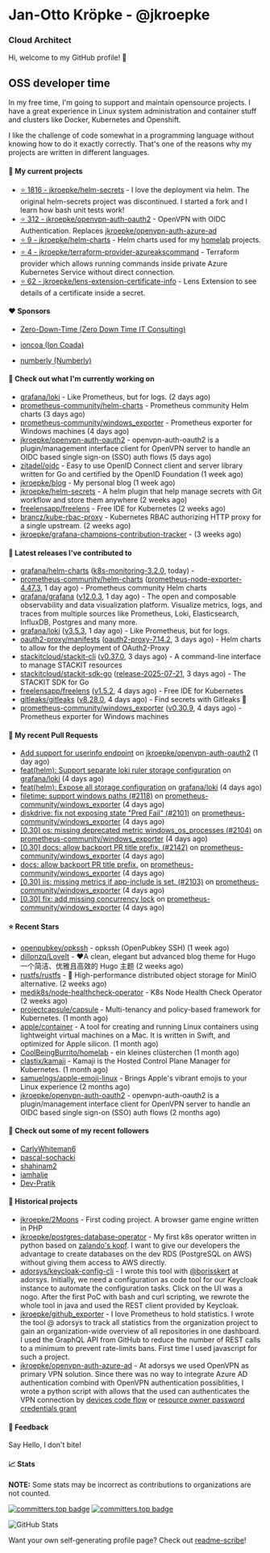 # Jan-Otto Kröpke - @jkroepke
### Cloud Architect 

Hi, welcome to my GitHub profile! 👋

## OSS developer time
In my free time, I'm going to support and maintain opensource projects. I have a great experience in Linux system administration and container stuff and clusters like Docker, Kubernetes and Openshift.

I like the challenge of code somewhat in a programming language without knowing how to do it exactly correctly. That's one of the reasons why my projects are written in different languages.

#### 🌱 My current projects
- [⭐️ 1816 - jkroepke/helm-secrets](https://github.com/jkroepke/helm-secrets) - I love the deployment via helm. The original helm-secrets project was discontinued. I started a fork and I learn how bash unit tests work!
- [⭐️ 312 - jkroepke/openvpn-auth-oauth2](https://github.com/jkroepke/openvpn-auth-oauth2) - OpenVPN with OIDC Authentication. Replaces  [jkroepke/openvpn-auth-azure-ad](https://github.com/jkroepke/openvpn-auth-azure-ad) 
- [⭐️ 9 - jkroepke/helm-charts](https://github.com/jkroepke/helm-charts) - Helm charts used for my [homelab](https://github.com/jkroepke/homelab) projects.
- [⭐️ 4 - jkroepke/terraform-provider-azureakscommand](https://github.com/jkroepke/terraform-provider-azureakscommand) - Terraform provider which allows running commands inside private Azure Kubernetes Service without direct connection.
- [⭐️ 62 - jkroepke/lens-extension-certificate-info](https://github.com/jkroepke/lens-extension-certificate-info) - Lens Extension to see details of a certificate inside a secret.

#### ❤️ Sponsors

- [Zero-Down-Time (Zero Down Time IT Consulting)](https://github.com/Zero-Down-Time)

- [ioncoa (Ion Coada)](https://github.com/ioncoa)

- [numberly (Numberly)](https://github.com/numberly)


#### 👷 Check out what I'm currently working on

- [grafana/loki](https://github.com/grafana/loki) - Like Prometheus, but for logs. (2 days ago)
- [prometheus-community/helm-charts](https://github.com/prometheus-community/helm-charts) - Prometheus community Helm charts (3 days ago)
- [prometheus-community/windows_exporter](https://github.com/prometheus-community/windows_exporter) - Prometheus exporter for Windows machines (4 days ago)
- [jkroepke/openvpn-auth-oauth2](https://github.com/jkroepke/openvpn-auth-oauth2) - openvpn-auth-oauth2 is a plugin/management interface client for OpenVPN server to handle an OIDC based single sign-on (SSO) auth flows (5 days ago)
- [zitadel/oidc](https://github.com/zitadel/oidc) - Easy to use OpenID Connect client and server library written for Go and certified by the OpenID Foundation (1 week ago)
- [jkroepke/blog](https://github.com/jkroepke/blog) - My personal blog (1 week ago)
- [jkroepke/helm-secrets](https://github.com/jkroepke/helm-secrets) - A helm plugin that help manage secrets with Git workflow and store them anywhere (2 weeks ago)
- [freelensapp/freelens](https://github.com/freelensapp/freelens) - Free IDE for Kubernetes (2 weeks ago)
- [brancz/kube-rbac-proxy](https://github.com/brancz/kube-rbac-proxy) - Kubernetes RBAC authorizing HTTP proxy for a single upstream. (2 weeks ago)
- [jkroepke/grafana-champions-contribution-tracker](https://github.com/jkroepke/grafana-champions-contribution-tracker) -  (3 weeks ago)

#### 🔭 Latest releases I've contributed to

- [grafana/helm-charts](https://github.com/grafana/helm-charts) ([k8s-monitoring-3.2.0](https://github.com/grafana/helm-charts/releases/tag/k8s-monitoring-3.2.0), today) - 
- [prometheus-community/helm-charts](https://github.com/prometheus-community/helm-charts) ([prometheus-node-exporter-4.47.3](https://github.com/prometheus-community/helm-charts/releases/tag/prometheus-node-exporter-4.47.3), 1 day ago) - Prometheus community Helm charts
- [grafana/grafana](https://github.com/grafana/grafana) ([v12.0.3](https://github.com/grafana/grafana/releases/tag/v12.0.3), 1 day ago) - The open and composable observability and data visualization platform. Visualize metrics, logs, and traces from multiple sources like Prometheus, Loki, Elasticsearch, InfluxDB, Postgres and many more. 
- [grafana/loki](https://github.com/grafana/loki) ([v3.5.3](https://github.com/grafana/loki/releases/tag/v3.5.3), 1 day ago) - Like Prometheus, but for logs.
- [oauth2-proxy/manifests](https://github.com/oauth2-proxy/manifests) ([oauth2-proxy-7.14.2](https://github.com/oauth2-proxy/manifests/releases/tag/oauth2-proxy-7.14.2), 3 days ago) - Helm charts to allow for the deployment of OAuth2-Proxy
- [stackitcloud/stackit-cli](https://github.com/stackitcloud/stackit-cli) ([v0.37.0](https://github.com/stackitcloud/stackit-cli/releases/tag/v0.37.0), 3 days ago) - A command-line interface to manage STACKIT resources
- [stackitcloud/stackit-sdk-go](https://github.com/stackitcloud/stackit-sdk-go) ([release-2025-07-21](https://github.com/stackitcloud/stackit-sdk-go/releases/tag/release-2025-07-21), 3 days ago) - The STACKIT SDK for Go
- [freelensapp/freelens](https://github.com/freelensapp/freelens) ([v1.5.2](https://github.com/freelensapp/freelens/releases/tag/v1.5.2), 4 days ago) - Free IDE for Kubernetes
- [gitleaks/gitleaks](https://github.com/gitleaks/gitleaks) ([v8.28.0](https://github.com/gitleaks/gitleaks/releases/tag/v8.28.0), 4 days ago) - Find secrets with Gitleaks 🔑
- [prometheus-community/windows_exporter](https://github.com/prometheus-community/windows_exporter) ([v0.30.9](https://github.com/prometheus-community/windows_exporter/releases/tag/v0.30.9), 4 days ago) - Prometheus exporter for Windows machines

#### 🔨 My recent Pull Requests

- [Add support for userinfo endpoint](https://github.com/jkroepke/openvpn-auth-oauth2/pull/560) on [jkroepke/openvpn-auth-oauth2](https://github.com/jkroepke/openvpn-auth-oauth2) (1 day ago)
- [feat(helm): Support separate loki ruler storage configuration](https://github.com/grafana/loki/pull/18510) on [grafana/loki](https://github.com/grafana/loki) (4 days ago)
- [feat(helm): Expose all storage configuration](https://github.com/grafana/loki/pull/18509) on [grafana/loki](https://github.com/grafana/loki) (4 days ago)
- [filetime: support windows paths (#2118)](https://github.com/prometheus-community/windows_exporter/pull/2146) on [prometheus-community/windows_exporter](https://github.com/prometheus-community/windows_exporter) (4 days ago)
- [diskdrive: fix not exposing state "Pred Fail" (#2101)](https://github.com/prometheus-community/windows_exporter/pull/2145) on [prometheus-community/windows_exporter](https://github.com/prometheus-community/windows_exporter) (4 days ago)
- [[0.30] os: missing deprecated metric windows_os_processes (#2104)](https://github.com/prometheus-community/windows_exporter/pull/2144) on [prometheus-community/windows_exporter](https://github.com/prometheus-community/windows_exporter) (4 days ago)
- [[0.30] docs: allow backport PR title prefix. (#2142)](https://github.com/prometheus-community/windows_exporter/pull/2143) on [prometheus-community/windows_exporter](https://github.com/prometheus-community/windows_exporter) (4 days ago)
- [docs: allow backport PR title prefix.](https://github.com/prometheus-community/windows_exporter/pull/2142) on [prometheus-community/windows_exporter](https://github.com/prometheus-community/windows_exporter) (4 days ago)
- [[0.30] iis: missing metrics if app-include is set. (#2103)](https://github.com/prometheus-community/windows_exporter/pull/2141) on [prometheus-community/windows_exporter](https://github.com/prometheus-community/windows_exporter) (4 days ago)
- [[0.30] fix: add missing concurrency lock](https://github.com/prometheus-community/windows_exporter/pull/2140) on [prometheus-community/windows_exporter](https://github.com/prometheus-community/windows_exporter) (4 days ago)

#### ⭐ Recent Stars

- [openpubkey/opkssh](https://github.com/openpubkey/opkssh) - opkssh (OpenPubkey SSH) (1 week ago)
- [dillonzq/LoveIt](https://github.com/dillonzq/LoveIt) - ❤️A clean, elegant but advanced blog theme for Hugo 一个简洁、优雅且高效的 Hugo 主题 (2 weeks ago)
- [rustfs/rustfs](https://github.com/rustfs/rustfs) - 🚀 High-performance distributed object storage for MinIO  alternative. (2 weeks ago)
- [medik8s/node-healthcheck-operator](https://github.com/medik8s/node-healthcheck-operator) - K8s Node Health Check Operator (2 weeks ago)
- [projectcapsule/capsule](https://github.com/projectcapsule/capsule) - Multi-tenancy and policy-based framework for Kubernetes. (1 month ago)
- [apple/container](https://github.com/apple/container) - A tool for creating and running Linux containers using lightweight virtual machines on a Mac. It is written in Swift, and optimized for Apple silicon.  (1 month ago)
- [CoolBeingBurrito/homelab](https://github.com/CoolBeingBurrito/homelab) - ein kleines clüsterchen (1 month ago)
- [clastix/kamaji](https://github.com/clastix/kamaji) - Kamaji is the Hosted Control Plane Manager for Kubernetes. (1 month ago)
- [samuelngs/apple-emoji-linux](https://github.com/samuelngs/apple-emoji-linux) - Brings Apple's vibrant emojis to your Linux experience (2 months ago)
- [jkroepke/openvpn-auth-oauth2](https://github.com/jkroepke/openvpn-auth-oauth2) - openvpn-auth-oauth2 is a plugin/management interface client for OpenVPN server to handle an OIDC based single sign-on (SSO) auth flows (2 months ago)

#### 👯 Check out some of my recent followers

- [CarlyWhiteman6](https://github.com/CarlyWhiteman6)
- [pascal-sochacki](https://github.com/pascal-sochacki)
- [shahinam2](https://github.com/shahinam2)
- [iamhalje](https://github.com/iamhalje)
- [Dev-Pratik](https://github.com/Dev-Pratik)

#### 📜 Historical projects
- [jkroepke/2Moons](https://github.com/jkroepke/2Moons) - First coding project. A browser game engine written in PHP
- [jkroepke/postgres-database-operator](https://github.com/jkroepke/postgres-database-operator) - My first k8s operator written in python based on [zalando's kopf](https://github.com/zalando-incubator/kopf). I want to give our developers the advantage to create databases on the dev RDS (PostgreSQL on AWS) without giving them access to AWS directly.
- [adorsys/keycloak-config-cli](https://github.com/adorsys/keycloak-config-cli) - I wrote this tool with [@borisskert](https://github.com/borisskert) at adorsys. Initially, we need a configuration as code tool for our Keycloak instance to automate the configuration tasks. Click on the UI was a nogo. After the first PoC with bash and curl scripting, we rewrote the whole tool in java and used the REST client provided by Keycloak.
- [jkroepke/github_exporter](https://github.com/jkroepke/github_exporter) - I love Prometheus to hold statistics. I wrote the tool @ adorsys to track all statistics from the organization project to gain an organization-wide overview of all repositories in one dashboard. I used the GraphQL API from GitHub to reduce the number of REST calls to a minimum to prevent rate-limits bans. First time I used javascript for such a project.
- [jkroepke/openvpn-auth-azure-ad](https://github.com/jkroepke/openvpn-auth-azure-ad) - At adorsys we used OpenVPN as primary VPN solution. Since there was no way to integrate Azure AD authentication combind with OpenVPN authentication possiblities, I wrote a python script with allows that the used can authenticates the VPN connection by [devices code flow](https://docs.microsoft.com/en-us/azure/active-directory/develop/v2-oauth2-device-code) or [resource owner password credentials grant](https://docs.microsoft.com/en-us/azure/active-directory/develop/v2-oauth-ropc)

#### 💬 Feedback

Say Hello, I don't bite!

#### 📈 Stats

**NOTE:** Some stats may be incorrect as contributions to organizations
are not counted.

[![committers.top badge](https://user-badge.committers.top/germany/jkroepke.svg)](https://user-badge.committers.top/germany/jkroepke)
[![committers.top badge](https://user-badge.committers.top/germany_public/jkroepke.svg)](https://user-badge.committers.top/germany_public/jkroepke)

![GitHub Stats](https://github-readme-stats.vercel.app/api?username=jkroepke&count_private=false&theme=tokyonight&show_icons=true)

Want your own self-generating profile page? Check out [readme-scribe](https://github.com/muesli/readme-scribe)!
